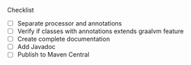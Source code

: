Checklist

- [ ] Separate processor and annotations
- [ ] Verify if classes with annotations extends graalvm feature
- [ ] Create complete documentation
- [ ] Add Javadoc
- [ ] Publish to Maven Central